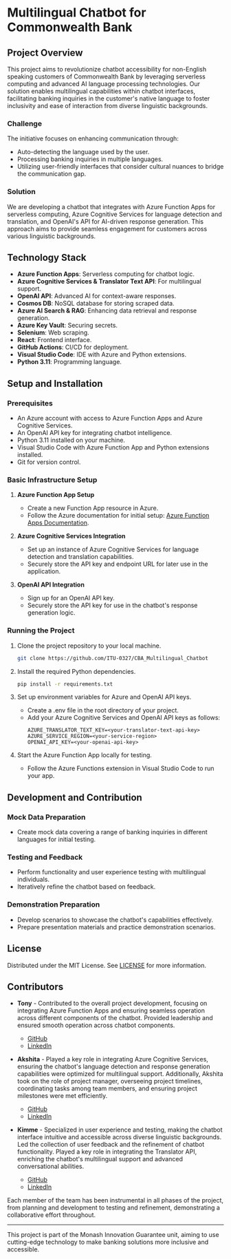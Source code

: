 # Multilingual Chatbot for Commonwealth Bank

## Project Overview

This project aims to revolutionize chatbot accessibility for non-English speaking customers of Commonwealth Bank by leveraging serverless computing and advanced AI language processing technologies. Our solution enables multilingual capabilities within chatbot interfaces, facilitating banking inquiries in the customer's native language to foster inclusivity and ease of interaction from diverse linguistic backgrounds.

### Challenge

The initiative focuses on enhancing communication through:
- Auto-detecting the language used by the user.
- Processing banking inquiries in multiple languages.
- Utilizing user-friendly interfaces that consider cultural nuances to bridge the communication gap.

### Solution

We are developing a chatbot that integrates with Azure Function Apps for serverless computing, Azure Cognitive Services for language detection and translation, and OpenAI's API for AI-driven response generation. This approach aims to provide seamless engagement for customers across various linguistic backgrounds.

## Technology Stack

- **Azure Function Apps**: Serverless computing for chatbot logic.
- **Azure Cognitive Services & Translator Text API**: For multilingual support.
- **OpenAI API**: Advanced AI for context-aware responses.
- **Cosmos DB**: NoSQL database for storing scraped data.
- **Azure AI Search & RAG**: Enhancing data retrieval and response generation.
- **Azure Key Vault**: Securing secrets.
- **Selenium**: Web scraping.
- **React**: Frontend interface.
- **GitHub Actions**: CI/CD for deployment.
- **Visual Studio Code**: IDE with Azure and Python extensions.
- **Python 3.11**: Programming language.


## Setup and Installation

### Prerequisites

- An Azure account with access to Azure Function Apps and Azure Cognitive Services.
- An OpenAI API key for integrating chatbot intelligence.
- Python 3.11 installed on your machine.
- Visual Studio Code with Azure Function App and Python extensions installed.
- Git for version control.

### Basic Infrastructure Setup

1. **Azure Function App Setup**
   - Create a new Function App resource in Azure.
   - Follow the Azure documentation for initial setup: [Azure Function Apps Documentation](https://docs.microsoft.com/en-us/azure/azure-functions/).
2. **Azure Cognitive Services Integration**
   - Set up an instance of Azure Cognitive Services for language detection and translation capabilities.
   - Securely store the API key and endpoint URL for later use in the application.

3. **OpenAI API Integration**
   - Sign up for an OpenAI API key.
   - Securely store the API key for use in the chatbot's response generation logic.

### Running the Project

1. Clone the project repository to your local machine.
    ```bash
    git clone https://github.com/ITU-0327/CBA_Multilingual_Chatbot
    ```

2. Install the required Python dependencies.
   ```bash
   pip install -r requirements.txt
   ```

3. Set up environment variables for Azure and OpenAI API keys.
   - Create a .env file in the root directory of your project.
   - Add your Azure Cognitive Services and OpenAI API keys as follows:
     ```
     AZURE_TRANSLATOR_TEXT_KEY=<your-translator-text-api-key>
     AZURE_SERVICE_REGION=<your-service-region>
     OPENAI_API_KEY=<your-openai-api-key>
     ```

4. Start the Azure Function App locally for testing.
   - Follow the Azure Functions extension in Visual Studio Code to run your app.

## Development and Contribution

### Mock Data Preparation

- Create mock data covering a range of banking inquiries in different languages for initial testing.

### Testing and Feedback

- Perform functionality and user experience testing with multilingual individuals.
- Iteratively refine the chatbot based on feedback.

### Demonstration Preparation

- Develop scenarios to showcase the chatbot's capabilities effectively.
- Prepare presentation materials and practice demonstration scenarios.

## License

Distributed under the MIT License. See [LICENSE](LICENSE) for more information.

## Contributors

- **Tony** - Contributed to the overall project development, focusing on integrating Azure Function Apps and ensuring seamless operation across different components of the chatbot. Provided leadership and ensured smooth operation across chatbot components.
  - [GitHub](https://github.com/ITU-0327)
  - [LinkedIn](https://www.linkedin.com/in/i-tung-hsieh-it)

- **Akshita** - Played a key role in integrating Azure Cognitive Services, ensuring the chatbot's language detection and response generation capabilities were optimized for multilingual support. Additionally, Akshita took on the role of project manager, overseeing project timelines, coordinating tasks among team members, and ensuring project milestones were met efficiently.
  - [GitHub]()
  - [LinkedIn]()

- **Kimme** - Specialized in user experience and testing, making the chatbot interface intuitive and accessible across diverse linguistic backgrounds. Led the collection of user feedback and the refinement of chatbot functionality. Played a key role in integrating the Translator API, enriching the chatbot's multilingual support and advanced conversational abilities.
  - [GitHub](https://github.com/shuenyng)
  - [LinkedIn](https://www.linkedin.com/in/shuen-y%E2%80%99ng-tan-942b36198/)

Each member of the team has been instrumental in all phases of the project, from planning and development to testing and refinement, demonstrating a collaborative effort throughout.

---

This project is part of the Monash Innovation Guarantee unit, aiming to use cutting-edge technology to make banking solutions more inclusive and accessible.
